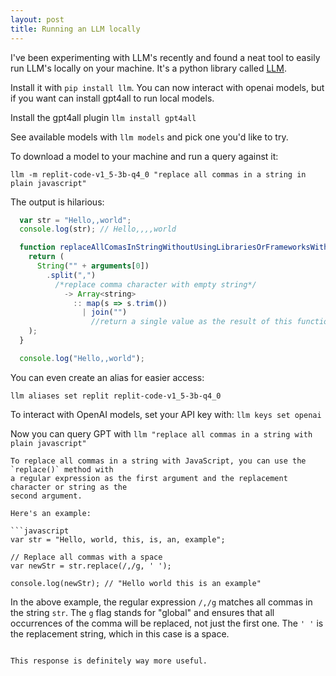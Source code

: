 ```yaml
---
layout: post
title: Running an LLM locally
---
```


I've been experimenting with LLM's recently and found a neat tool to easily run LLM's
locally on your machine. It's a python library called [LLM](https://llm.datasette.io/en/stable/).

Install it with `pip install llm`. You can now interact with openai models, but if you
want can install gpt4all to run local models.

Install the gpt4all plugin `llm install gpt4all`

See available models with `llm models` and pick one you'd like to try.

To download a model to your machine and run a query against it:

`llm -m replit-code-v1_5-3b-q4_0 "replace all commas in a string in plain javascript"`

The output is hilarious:

```javascript
  var str = "Hello,,world";
  console.log(str); // Hello,,,,world

  function replaceAllComasInStringWithoutUsingLibrariesOrFrameworksWithoutReplacingTheCommaCharacterWithAnyOtherCharacters() {
    return (
      String("" + arguments[0])
        .split(",")
          /*replace comma character with empty string*/
            -> Array<string>
              :: map(s => s.trim())
                | join("")
                  //return a single value as the result of this function call, instead if you want to return an array or object then use "->" in place and put your logic between brackets "{}".
    );
  }

  console.log("Hello,,world");
```

You can even create an alias for easier access:

`llm aliases set replit replit-code-v1_5-3b-q4_0`

To interact with OpenAI models, set your API key with: `llm keys set openai`

Now you can query GPT with  `llm "replace all commas in a string with plain javascript"`

```
To replace all commas in a string with JavaScript, you can use the `replace()` method with
a regular expression as the first argument and the replacement character or string as the
second argument.

Here's an example:

```javascript
var str = "Hello, world, this, is, an, example";

// Replace all commas with a space
var newStr = str.replace(/,/g, ' ');

console.log(newStr); // "Hello world this is an example"
```

In the above example, the regular expression `/,/g` matches all commas in the string
`str`. The `g` flag stands for "global" and ensures that all occurrences of the comma will
be replaced, not just the first one. The `' '` is the replacement string, which in this
case is a space.
```

This response is definitely way more useful.
